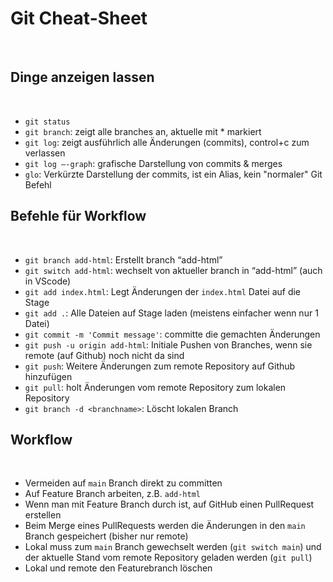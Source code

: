 # Git Cheat-Sheet
​
## Dinge anzeigen lassen
​
- `git status`
- `git branch`: zeigt alle branches an, aktuelle mit \* markiert
- `git log`: zeigt ausführlich alle Änderungen (commits), control+c zum verlassen
- `git log —-graph`: grafische Darstellung von commits & merges
- `glo`: Verkürzte Darstellung der commits, ist ein Alias, kein "normaler" Git Befehl
​
## Befehle für Workflow
​
- `git branch add-html`: Erstellt branch “add-html”
- `git switch add-html`: wechselt von aktueller branch in “add-html” (auch in VScode)
- `git add index.html`: Legt Änderungen der `index.html` Datei auf die Stage
- `git add .`: Alle Dateien auf Stage laden (meistens einfacher wenn nur 1 Datei)
- `git commit -m 'Commit message'`: committe die gemachten Änderungen
- `git push -u origin add-html`: Initiale Pushen von Branches, wenn sie remote (auf Github) noch nicht da sind
- `git push`: Weitere Änderungen zum remote Repository auf Github hinzufügen
- `git pull`: holt Änderungen vom remote Repository zum lokalen Repository
- `git branch -d <branchname>`: Löscht lokalen Branch
​
## Workflow
​
- Vermeiden auf `main` Branch direkt zu committen
- Auf Feature Branch arbeiten, z.B. `add-html`
- Wenn man mit Feature Branch durch ist, auf GitHub einen PullRequest erstellen
- Beim Merge eines PullRequests werden die Änderungen in den `main` Branch gespeichert (bisher nur remote)
- Lokal muss zum `main` Branch gewechselt werden (`git switch main`) und der aktuelle Stand vom remote Repository geladen werden (`git pull`)
- Lokal und remote den Featurebranch löschen
